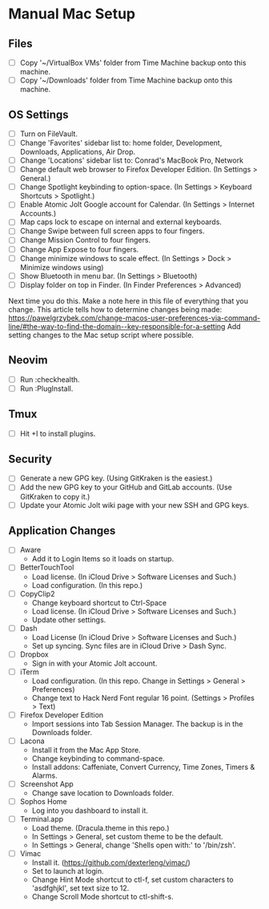 # Manual Mac Setup

## Files
- [ ] Copy '~/VirtualBox VMs' folder from Time Machine backup onto this machine.
- [ ] Copy '~/Downloads' folder from Time Machine backup onto this machine.

## OS Settings
- [ ] Turn on FileVault.
- [ ] Change 'Favorites' sidebar list to: home folder, Development, Downloads, Applications, Air Drop.
- [ ] Change 'Locations' sidebar list to: Conrad's MacBook Pro, Network
- [ ] Change default web browser to Firefox Developer Edition. (In Settings > General.)
- [ ] Change Spotlight keybinding to option-space. (In Settings > Keyboard Shortcuts > Spotlight.)
- [ ] Enable Atomic Jolt Google account for Calendar. (In Settings > Internet Accounts.)
- [ ] Map caps lock to escape on internal and external keyboards.
- [ ] Change Swipe between full screen apps to four fingers.
- [ ] Change Mission Control to four fingers.
- [ ] Change App Expose to four fingers.
- [ ] Change minimize windows to scale effect. (In Settings > Dock > Minimize windows using)
- [ ] Show Bluetooth in menu bar. (In Settings > Bluetooth)
- [ ] Display folder on top in Finder. (In Finder Preferences > Advanced)

Next time you do this. Make a note here in this file of everything that you change.
This article tells how to determine changes being made: https://pawelgrzybek.com/change-macos-user-preferences-via-command-line/#the-way-to-find-the-domain--key-responsible-for-a-setting
Add setting changes to the Mac setup script where possible.

## Neovim
- [ ] Run :checkhealth.
- [ ] Run :PlugInstall.

## Tmux
- [ ] Hit <prefix>+I to install plugins.

## Security
- [ ] Generate a new GPG key. (Using GitKraken is the easiest.)
- [ ] Add the new GPG key to your GitHub and GitLab accounts. (Use GitKraken to copy it.)
- [ ] Update your Atomic Jolt wiki page with your new SSH and GPG keys.

## Application Changes
* [ ] Aware
  * Add it to Login Items so it loads on startup.
* [ ] BetterTouchTool
  * Load license. (In iCloud Drive > Software Licenses and Such.)
  * Load configuration. (In this repo.)
* [ ] CopyClip2
  * Change keyboard shortcut to Ctrl-Space
  * Load license. (In iCloud Drive > Software Licenses and Such.)
  * Update other settings.
* [ ] Dash
  * Load License (In iCloud Drive > Software Licenses and Such.)
  * Set up syncing. Sync files are in iCloud Drive > Dash Sync.
* [ ] Dropbox
  * Sign in with your Atomic Jolt account.
* [ ] iTerm
  * Load configuration. (In this repo. Change in Settings > General > Preferences)
  * Change text to Hack Nerd Font regular 16 point. (Settings > Profiles > Text)
* [ ] Firefox Developer Edition
  * Import sessions into Tab Session Manager. The backup is in the Downloads folder.
* [ ] Lacona
  * Install it from the Mac App Store.
  * Change keybinding to command-space.
  * Install addons: Caffeniate, Convert Currency, Time Zones, Timers & Alarms.
* [ ] Screenshot App
  * Change save location to Downloads folder.
* [ ] Sophos Home
  * Log into you dashboard to install it.
* [ ] Terminal.app
  * Load theme. (Dracula.theme in this repo.)
  * In Settings > General, set custom theme to be the default.
  * In Settings > General, change 'Shells open with:' to '/bin/zsh'.
* [ ] Vimac
  * Install it. (https://github.com/dexterleng/vimac/)
  * Set to launch at login.
  * Change Hint Mode shortcut to ctl-f, set custom characters to 'asdfghjkl', set text size to 12.
  * Change Scroll Mode shortcut to ctl-shift-s.
